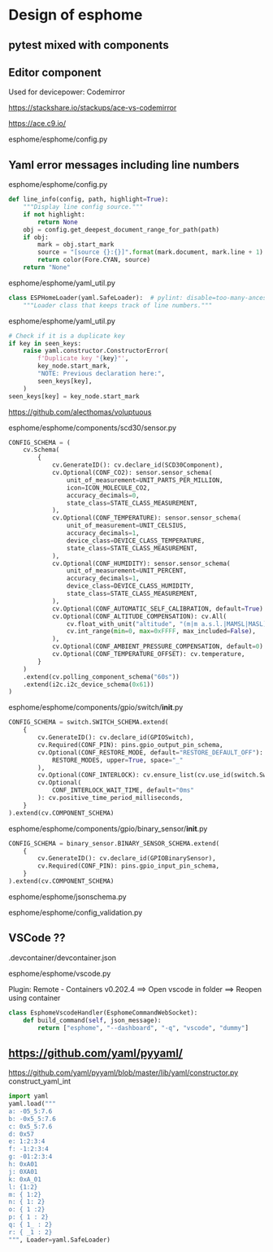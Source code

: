 # Design of esphome

## pytest mixed with components

## Editor component

Used for devicepower: Codemirror

https://stackshare.io/stackups/ace-vs-codemirror

https://ace.c9.io/

esphome/esphome/config.py

## Yaml error messages including line numbers


esphome/esphome/config.py
```python
def line_info(config, path, highlight=True):
    """Display line config source."""
    if not highlight:
        return None
    obj = config.get_deepest_document_range_for_path(path)
    if obj:
        mark = obj.start_mark
        source = "[source {}:{}]".format(mark.document, mark.line + 1)
        return color(Fore.CYAN, source)
    return "None"
```

esphome/esphome/yaml_util.py
```python
class ESPHomeLoader(yaml.SafeLoader):  # pylint: disable=too-many-ancestors
    """Loader class that keeps track of line numbers."""
```

esphome/esphome/yaml_util.py
```python
# Check if it is a duplicate key
if key in seen_keys:
    raise yaml.constructor.ConstructorError(
        f'Duplicate key "{key}"',
        key_node.start_mark,
        "NOTE: Previous declaration here:",
        seen_keys[key],
    )
seen_keys[key] = key_node.start_mark
```

https://github.com/alecthomas/voluptuous

esphome/esphome/components/scd30/sensor.py
```python
CONFIG_SCHEMA = (
    cv.Schema(
        {
            cv.GenerateID(): cv.declare_id(SCD30Component),
            cv.Optional(CONF_CO2): sensor.sensor_schema(
                unit_of_measurement=UNIT_PARTS_PER_MILLION,
                icon=ICON_MOLECULE_CO2,
                accuracy_decimals=0,
                state_class=STATE_CLASS_MEASUREMENT,
            ),
            cv.Optional(CONF_TEMPERATURE): sensor.sensor_schema(
                unit_of_measurement=UNIT_CELSIUS,
                accuracy_decimals=1,
                device_class=DEVICE_CLASS_TEMPERATURE,
                state_class=STATE_CLASS_MEASUREMENT,
            ),
            cv.Optional(CONF_HUMIDITY): sensor.sensor_schema(
                unit_of_measurement=UNIT_PERCENT,
                accuracy_decimals=1,
                device_class=DEVICE_CLASS_HUMIDITY,
                state_class=STATE_CLASS_MEASUREMENT,
            ),
            cv.Optional(CONF_AUTOMATIC_SELF_CALIBRATION, default=True): cv.boolean,
            cv.Optional(CONF_ALTITUDE_COMPENSATION): cv.All(
                cv.float_with_unit("altitude", "(m|m a.s.l.|MAMSL|MASL)"),
                cv.int_range(min=0, max=0xFFFF, max_included=False),
            ),
            cv.Optional(CONF_AMBIENT_PRESSURE_COMPENSATION, default=0): cv.pressure,
            cv.Optional(CONF_TEMPERATURE_OFFSET): cv.temperature,
        }
    )
    .extend(cv.polling_component_schema("60s"))
    .extend(i2c.i2c_device_schema(0x61))
)
```

esphome/esphome/components/gpio/switch/__init__.py
```python
CONFIG_SCHEMA = switch.SWITCH_SCHEMA.extend(
    {
        cv.GenerateID(): cv.declare_id(GPIOSwitch),
        cv.Required(CONF_PIN): pins.gpio_output_pin_schema,
        cv.Optional(CONF_RESTORE_MODE, default="RESTORE_DEFAULT_OFF"): cv.enum(
            RESTORE_MODES, upper=True, space="_"
        ),
        cv.Optional(CONF_INTERLOCK): cv.ensure_list(cv.use_id(switch.Switch)),
        cv.Optional(
            CONF_INTERLOCK_WAIT_TIME, default="0ms"
        ): cv.positive_time_period_milliseconds,
    }
).extend(cv.COMPONENT_SCHEMA)
```

esphome/esphome/components/gpio/binary_sensor/__init__.py
```python
CONFIG_SCHEMA = binary_sensor.BINARY_SENSOR_SCHEMA.extend(
    {
        cv.GenerateID(): cv.declare_id(GPIOBinarySensor),
        cv.Required(CONF_PIN): pins.gpio_input_pin_schema,
    }
).extend(cv.COMPONENT_SCHEMA)
```

esphome/esphome/jsonschema.py

esphome/esphome/config_validation.py
## VSCode ??

.devcontainer/devcontainer.json

esphome/esphome/vscode.py

Plugin: Remote - Containers v0.202.4
==> Open vscode in folder ==> Reopen using container

```python
class EsphomeVscodeHandler(EsphomeCommandWebSocket):
    def build_command(self, json_message):
        return ["esphome", "--dashboard", "-q", "vscode", "dummy"]
```

## https://github.com/yaml/pyyaml/
https://github.com/yaml/pyyaml/blob/master/lib/yaml/constructor.py
construct_yaml_int

```python
import yaml
yaml.load("""
a: -05_5:7.6
b: -0x5_5:7.6
c: 0x5_5:7.6
d: 0x57
e: 1:2:3:4
f: -1:2:3:4
g: -01:2:3:4
h: 0xA01
j: 0XA01
k: 0xA_01
l: {1:2}
m: { 1:2}
n: { 1: 2}
o: { 1 :2}
p: { 1 : 2}
q: { 1_ : 2}
r: { _1 : 2}
""", Loader=yaml.SafeLoader)
```
